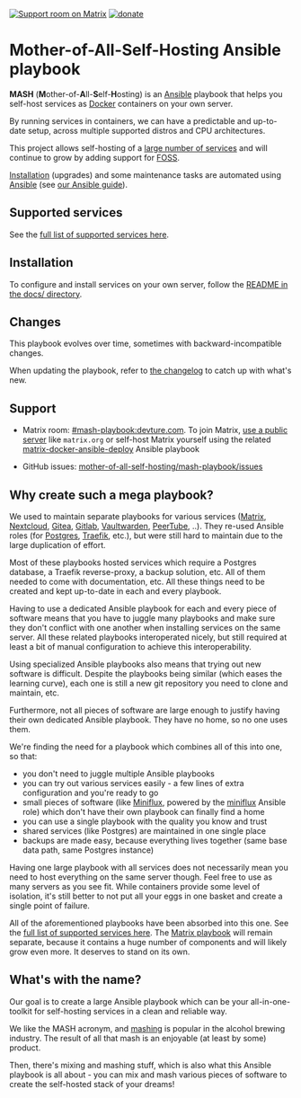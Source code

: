 [![Support room on Matrix](https://img.shields.io/matrix/mash-playbook:devture.com.svg?label=%23mash-playbook%3Adevture.com&logo=matrix&style=for-the-badge&server_fqdn=matrix.devture.com&fetchMode=summary)](https://matrix.to/#/#mash-playbook:devture.com) [![donate](https://liberapay.com/assets/widgets/donate.svg)](https://liberapay.com/mother-of-all-self-hosting/donate)

# Mother-of-All-Self-Hosting Ansible playbook

**MASH** (**M**other-of-**A**ll-**S**elf-**H**osting) is an [Ansible](https://www.ansible.com/) playbook that helps you self-host services as [Docker](https://www.docker.com/) containers on your own server.

By running services in containers, we can have a predictable and up-to-date setup, across multiple supported distros and CPU architectures.

This project allows self-hosting of a [large number of services](docs/supported-services.md) and will continue to grow by adding support for [FOSS](https://en.wikipedia.org/wiki/Free_and_open-source_software).

[Installation](docs/README.md) (upgrades) and some maintenance tasks are automated using [Ansible](https://www.ansible.com/) (see [our Ansible guide](docs/ansible.md)).


## Supported services

See the [full list of supported services here](docs/supported-services.md).


## Installation

To configure and install services on your own server, follow the [README in the docs/ directory](docs/README.md).


## Changes

This playbook evolves over time, sometimes with backward-incompatible changes.

When updating the playbook, refer to [the changelog](CHANGELOG.md) to catch up with what's new.


## Support

- Matrix room: [#mash-playbook:devture.com](https://matrix.to/#/#mash-playbook:devture.com). To join Matrix, [use a public server](https://app.element.io) like `matrix.org` or self-host Matrix yourself using the related [matrix-docker-ansible-deploy](https://github.com/spantaleev/matrix-docker-ansible-deploy) Ansible playbook

- GitHub issues: [mother-of-all-self-hosting/mash-playbook/issues](https://github.com/mother-of-all-self-hosting/mash-playbook/issues)


## Why create such a mega playbook?

We used to maintain separate playbooks for various services ([Matrix](https://github.com/spantaleev/matrix-docker-ansible-deploy), [Nextcloud](https://github.com/spantaleev/nextcloud-docker-ansible-deploy), [Gitea](https://github.com/spantaleev/gitea-docker-ansible-deploy), [Gitlab](https://github.com/spantaleev/gitlab-docker-ansible-deploy), [Vaultwarden](https://github.com/spantaleev/vaultwarden-docker-ansible-deploy), [PeerTube](https://github.com/spantaleev/peertube-docker-ansible-deploy), ..). They re-used Ansible roles (for [Postgres](https://github.com/devture/com.devture.ansible.role.postgres), [Traefik](https://github.com/devture/com.devture.ansible.role.traefik), etc.), but were still hard to maintain due to the large duplication of effort.

Most of these playbooks hosted services which require a Postgres database, a Traefik reverse-proxy, a backup solution, etc. All of them needed to come with documentation, etc.
All these things need to be created and kept up-to-date in each and every playbook.

Having to use a dedicated Ansible playbook for each and every piece of software means that you have to juggle many playbooks and make sure they don't conflict with one another when installing services on the same server. All these related playbooks interoperated nicely, but still required at least a bit of manual configuration to achieve this interoperability.

Using specialized Ansible playbooks also means that trying out new software is difficult. Despite the playbooks being similar (which eases the learning curve), each one is still a new git repository you need to clone and maintain, etc.

Furthermore, not all pieces of software are large enough to justify having their own dedicated Ansible playbook. They have no home, so no one uses them.

We're finding the need for a playbook which combines all of this into one, so that:

- you don't need to juggle multiple Ansible playbooks
- you can try out various services easily - a few lines of extra configuration and you're ready to go
- small pieces of software (like [Miniflux](https://miniflux.app/), powered by the [miniflux](https://gitlab.com/etke.cc/roles/miniflux) Ansible role) which don't have their own playbook can finally find a home
- you can use a single playbook with the quality you know and trust
- shared services (like Postgres) are maintained in one single place
- backups are made easy, because everything lives together (same base data path, same Postgres instance)

Having one large playbook with all services does not necessarily mean you need to host everything on the same server though. Feel free to use as many servers as you see fit. While containers provide some level of isolation, it's still better to not put all your eggs in one basket and create a single point of failure.

All of the aforementioned playbooks have been absorbed into this one. See the [full list of supported services here](docs/supported-services.md).
The [Matrix playbook](https://github.com/spantaleev/matrix-docker-ansible-deploy) will remain separate, because it contains a huge number of components and will likely grow even more. It deserves to stand on its own.


## What's with the name?

Our goal is to create a large Ansible playbook which can be your all-in-one-toolkit for self-hosting services in a clean and reliable way.

We like the MASH acronym, and [mashing](https://en.wikipedia.org/wiki/Mashing) is popular in the alcohol brewing industry. The result of all that mash is an enjoyable (at least by some) product.

Then, there's mixing and mashing stuff, which is also what this Ansible playbook is all about - you can mix and mash various pieces of software to create the self-hosted stack of your dreams!
